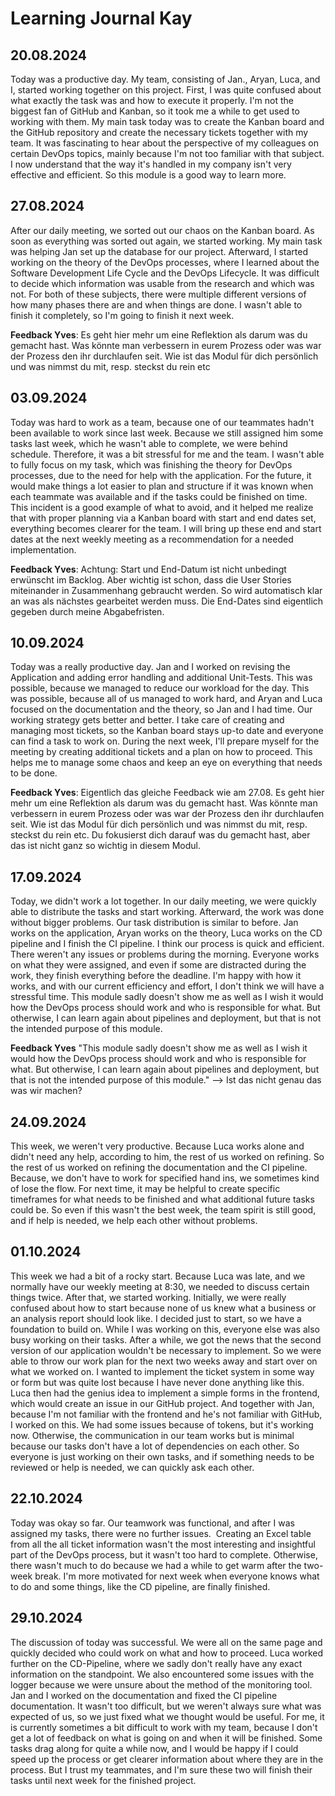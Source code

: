 # Learning Journal Kay

## 20.08.2024

Today was a productive day. My team, consisting of Jan., Aryan, Luca, and I, started working together on this project. First, I was quite confused about what exactly the task was and how to execute it properly. I'm not the biggest fan of GitHub and Kanban, so it took me a while to get used to working with them. My main task today was to create the Kanban board and the GitHub repository and create the necessary tickets together with my team. It was fascinating to hear about the perspective of my colleagues on certain DevOps topics, mainly because I'm not too familiar with that subject. I now understand that the way it's handled in my company isn't very effective and efficient. So this module is a good way to learn more.

## 27.08.2024

After our daily meeting, we sorted out our chaos on the Kanban board. As soon as everything was sorted out again, we started working. My main task was helping Jan set up the database for our project. Afterward, I started working on the theory of the DevOps processes, where I learned about the Software Development Life Cycle and the DevOps Lifecycle. It was difficult to decide which information was usable from the research and which was not. For both of these subjects, there were multiple different versions of how many phases there are and when things are done. I wasn't able to finish it completely, so I'm going to finish it next week.

**Feedback Yves**: Es geht hier mehr um eine Reflektion als darum was du gemacht hast. Was könnte man verbessern in eurem Prozess oder was war der Prozess den ihr durchlaufen seit. Wie ist das Modul für dich persönlich und was nimmst du mit, resp. steckst du rein etc

## 03.09.2024

Today was hard to work as a team, because one of our teammates hadn't been available to work since last week. Because we still assigned him some tasks last week, which he wasn't able to complete, we were behind schedule. Therefore, it was a bit stressful for me and the team. I wasn't able to fully focus on my task, which was finishing the theory for DevOps processes, due to the need for help with the application. For the future, it would make things a lot easier to plan and structure if it was known when each teammate was available and if the tasks could be finished on time. This incident is a good example of what to avoid, and it helped me realize that with proper planning via a Kanban board with start and end dates set, everything becomes clearer for the team. I will bring up these end and start dates at the next weekly meeting as a recommendation for a needed implementation. 

**Feedback Yves**: Achtung: Start und End-Datum ist nicht unbedingt erwünscht im Backlog. Aber wichtig ist schon, dass die User Stories miteinander in Zusammenhang gebraucht werden. So wird automatisch klar an was als nächstes gearbeitet werden muss. Die End-Dates sind eigentlich gegeben durch meine Abgabefristen.


## 10.09.2024

Today was a really productive day. Jan and I worked on revising the Application and adding error handling and additional Unit-Tests. This was possible, because we managed to reduce our workload for the day. This was possible, because all of us managed to work hard, and Aryan and Luca focused on the documentation and the theory, so Jan and I had time. Our working strategy gets better and better. I take care of creating and managing most tickets, so the Kanban board stays up-to date and everyone can find a task to work on. During the next week, I'll prepare myself for the meeting by creating additional tickets and a plan on how to proceed. This helps me to manage some chaos and keep an eye on everything that needs to be done.

**Feedback Yves**: Eigentlich das gleiche Feedback wie am 27.08. Es geht hier mehr um eine Reflektion als darum was du gemacht hast. Was könnte man verbessern in eurem Prozess oder was war der Prozess den ihr durchlaufen seit. Wie ist das Modul für dich persönlich und was nimmst du mit, resp. steckst du rein etc. 
Du fokusierst dich darauf was du gemacht hast, aber das ist nicht ganz so wichtig in diesem Modul.

## 17.09.2024
Today, we didn't work a lot together. In our daily meeting, we were quickly able to distribute the tasks and start working. Afterward, the work was done without bigger problems. Our task distribution is similar to before. Jan works on the application, Aryan works on the theory, Luca works on the CD pipeline and I finish the CI pipeline. I think our process is quick and efficient. There weren't any issues or problems during the morning. Everyone works on what they were assigned, and even if some are distracted during the work, they finish everything before the deadline. I'm happy with how it works, and with our current efficiency and effort, I don't think we will have a stressful time. This module sadly doesn't show me as well as I wish it would how the DevOps process should work and who is responsible for what. But otherwise, I can learn again about pipelines and deployment, but that is not the intended purpose of this module.

**Feedback Yves**
"This module sadly doesn't show me as well as I wish it would how the DevOps process should work and who is responsible for what. But otherwise, I can learn again about pipelines and deployment, but that is not the intended purpose of this module." 
--> Ist das nicht genau das was wir machen?

## 24.09.2024
This week, we weren't very productive. Because Luca works alone and didn't need any help, according to him, the rest of us worked on refining. So the rest of us worked on refining the documentation and the CI pipeline. Because, we don't have to work for specified hand ins, we sometimes kind of lose the flow. For next time, it may be helpful to create specific timeframes for what needs to be finished and what additional future tasks could be. So even if this wasn't the best week, the team spirit is still good, and if help is needed, we help each other without problems. 

## 01.10.2024
This week we had a bit of a rocky start. Because Luca was late, and we normally have our weekly meeting at 8:30, we needed to discuss certain things twice. After that, we started working. Initially, we were really confused about how to start because none of us knew what a business or an analysis report should look like. I decided just to start, so we have a foundation to build on. While I was working on this, everyone else was also busy working on their tasks. After a while, we got the news that the second version of our application wouldn't be necessary to implement. So we were able to throw our work plan for the next two weeks away and start over on what we worked on. I wanted to implement the ticket system in some way or form but was quite lost because I have never done anything like this. Luca then had the genius idea to implement a simple forms in the frontend, which would create an issue in our GitHub project. And together with Jan, because I'm not familiar with the frontend and he's not familiar with GitHub, I worked on this. We had some issues because of tokens, but it's working now. Otherwise, the communication in our team works but is minimal because our tasks don't have a lot of dependencies on each other. So everyone is just working on their own tasks, and if something needs to be reviewed or help is needed, we can quickly ask each other. 

## 22.10.2024
Today was okay so far. Our teamwork was functional, and after I was assigned my tasks, there were no further issues.  Creating an Excel table from all the all ticket information wasn't the most interesting and insightful part of the DevOps process, but it wasn't too hard to complete. Otherwise, there wasn't much to do because we had a while to get warm after the two-week break. I'm more motivated for next week when everyone knows what to do and some things, like the CD pipeline, are finally finished.

## 29.10.2024
The discussion of today was successful. We were all on the same page and quickly decided who could work on what and how to proceed. Luca worked further on the CD-Pipeline, where we sadly don't really have any exact information on the standpoint. We also encountered some issues with the logger because we were unsure about the method of the monitoring tool. Jan and I worked on the documentation and fixed the CI pipeline documentation. It wasn't too difficult, but we weren't always sure what was expected of us, so we just fixed what we thought would be useful. For me, it is currently sometimes a bit difficult to work with my team, because I don't get a lot of feedback on what is going on and when it will be finished. Some tasks drag along for quite a while now, and I would be happy if I could speed up the process or get clearer information about where they are in the process. But I trust my teammates, and I'm sure these two will finish their tasks until next week for the finished project.

